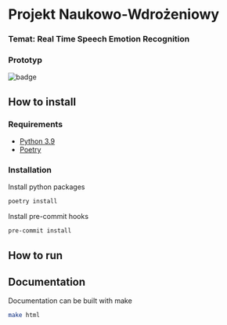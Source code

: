 # Projekt Naukowo-Wdrożeniowy

### Temat: Real Time Speech Emotion Recognition
### Prototyp

![badge](https://img.shields.io/endpoint?url=https://gist.githubusercontent.com/greenpp/945bb032814d966ad859f99e23f7fe18/raw/badge.json)

## How to install

### Requirements
- [Python 3.9](https://www.python.org/)
- [Poetry](https://python-poetry.org/)

### Installation
Install python packages
```sh
poetry install
```
Install pre-commit hooks
```sh
pre-commit install
```

## How to run

## Documentation
Documentation can be built with make
```sh
make html
```
